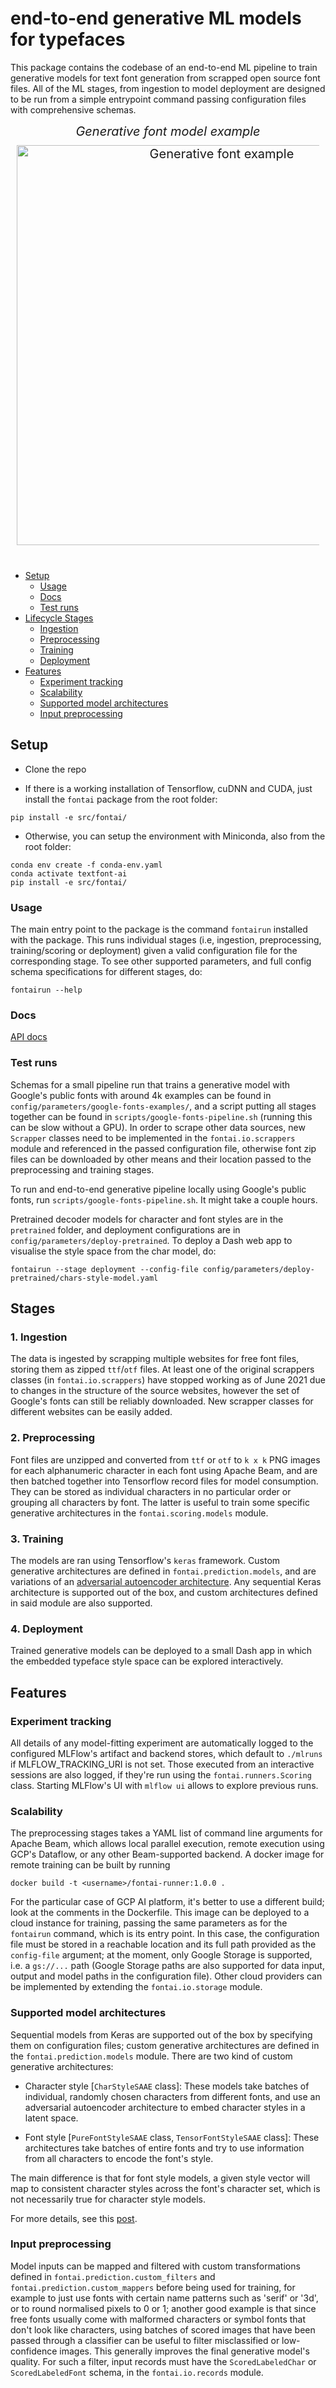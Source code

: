 
# end-to-end generative ML models for typefaces

This package contains the codebase of an end-to-end ML pipeline to train generative models for text font generation from scrapped open source font files. All of the ML stages, from ingestion to model deployment are designed to be run from a simple entrypoint command passing configuration files with comprehensive schemas. 

<p align="center" style="font-size:20px; margin:10px 10px 0px 10px">
    <em>Generative font model example</em>
</p>
<p align="center" style="font-size:20px; margin:10px 10px 40px 10px">
  <img src="https://www.nestorsag.com/assets/static/tensor-fonts.a0d7643.332718c7c7b045b834cafc9cedd93a5f.gif" alt="Generative font example" width="640px">
</p>


- [Setup](#setup)
  - [Usage](#usage)
  - [Docs](#docs)
  - [Test runs](#test-runs)
- [Lifecycle Stages](#stages)
  - [Ingestion](#1.-ingestion)
  - [Preprocessing](#2.-preprocessing)
  - [Training](#3.-training)
  - [Deployment](#4.-deployment)
- [Features](#features)
  - [Experiment tracking](#experiment-tracking)
  - [Scalability](#scalability)
  - [Supported model architectures](#supported-model-architectures)
  - [Input preprocessing](#4input-preprocessing)


## Setup

* Clone the repo

* If there is a working installation of Tensorflow, cuDNN and CUDA, just install the `fontai` package from the root folder:

```
pip install -e src/fontai/
```

* Otherwise, you can setup the environment with Miniconda, also from the root folder:

```
conda env create -f conda-env.yaml
conda activate textfont-ai
pip install -e src/fontai/
```

### Usage

The main entry point to the package is the command  `fontairun` installed with the package. This runs individual stages (i.e, ingestion, preprocessing, training/scoring or deployment) given a valid configuration file for the corresponding stage. To see other supported parameters, and full config schema specifications for different stages, do:

```
fontairun --help
```

### Docs

[API docs](https://nestorsag.github.io/textfont-ai/)

### Test runs

Schemas for a small pipeline run that trains a generative model with Google's public fonts with around 4k examples can be found in `config/parameters/google-fonts-examples/`, and a script putting all stages together can be found in `scripts/google-fonts-pipeline.sh` (running this can be slow without a GPU). In order to scrape other data sources, new `Scrapper` classes need to be implemented in the `fontai.io.scrappers` module and referenced in the passed configuration file, otherwise font zip files can be downloaded by other means and their location passed to the preprocessing and training stages.

To run and end-to-end generative pipeline locally using Google's public fonts, run `scripts/google-fonts-pipeline.sh`. It might take a couple hours.

Pretrained decoder models for character and font styles are in the `pretrained` folder, and deployment configurations are in `config/parameters/deploy-pretrained`. To deploy a Dash web app to visualise the style space from the char model, do:

```
fontairun --stage deployment --config-file config/parameters/deploy-pretrained/chars-style-model.yaml
```

## Stages

### 1. Ingestion

The data is ingested by scrapping multiple websites for free font files, storing them as zipped `ttf`/`otf` files. At least one of the original scrappers classes (in `fontai.io.scrappers`) have stopped working as of June 2021 due to changes in the structure of the source websites, however the set of Google's fonts can still be reliably downloaded. New scrapper classes for different websites can be easily added.


### 2. Preprocessing 

Font files are unzipped and converted from `ttf` or `otf` to `k x k` PNG images for each alphanumeric character in each font using Apache Beam, and are then batched together into Tensorflow record files for model consumption. They can be stored as individual characters in no particular order or grouping all characters by font. The latter is useful to train some specific generative architectures in the `fontai.scoring.models` module.

### 3. Training 

The models are ran using Tensorflow's `keras` framework. Custom generative architectures are defined in `fontai.prediction.models`, and are variations of an [adversarial autoencoder architecture](https://arxiv.org/abs/1511.05644). Any sequential Keras architecture is supported out of the box, and custom architectures defined in said module are also supported.

### 4. Deployment 

Trained generative models can be deployed to a small Dash app in which the embedded typeface style space can be explored interactively. 


## Features

### Experiment tracking

All details of any model-fitting experiment are automatically logged to the configured MLFlow's artifact and backend stores, which default to `./mlruns` if MLFLOW_TRACKING_URI is not set. Those executed from an interactive sessions are also logged, if they're run using the `fontai.runners.Scoring` class. Starting MLFlow's UI with `mlflow ui` allows to explore previous runs.


### Scalability

The preprocessing stages takes a YAML list of command line arguments for Apache Beam, which allows local parallel execution, remote execution using GCP's Dataflow, or any other Beam-supported backend. A docker image for remote training can be built by running 

```
docker build -t <username>/fontai-runner:1.0.0 .
```

For the particular case of GCP AI platform, it's better to use a different build; look at the comments in the Dockerfile. This image can be deployed to a cloud instance for training, passing the same parameters as for the `fontairun` command, which is its entry point. In this case, the configuration file must be stored in a reachable location and its full path provided as the `config-file` argument; at the moment, only Google Storage is supported, i.e. a `gs://...` path (Google Storage paths are also supported for data input, output and model paths in the configuration file). Other cloud providers can be implemented by extending the `fontai.io.storage` module.


### Supported model architectures

Sequential models from Keras are supported out of the box by specifying them on configuration files; custom generative architectures are defined in the `fontai.prediction.models` module. There are two kind of custom generative architectures:

* Character style [`CharStyleSAAE` class]: These models take batches of individual, randomly chosen characters from different fonts, and use an adversarial autoencoder architecture to embed character styles in a latent space. 

* Font style [`PureFontStyleSAAE` class, `TensorFontStyleSAAE` class]: These architectures take batches of entire fonts and try to use information from all characters to encode the font's style. 

The main difference is that for font style models, a given style vector will map to consistent character styles across the font's character set, which is not necessarily true for character style models.

For more details, see this [post](https://www.nestorsag.com/blog/font2vec-generative-models-for-typefaces/).

### Input preprocessing

Model inputs can be mapped and filtered with custom transformations defined in `fontai.prediction.custom_filters` and `fontai.prediction.custom_mappers` before being used for training, for example to just use fonts with certain name patterns such as 'serif' or '3d', or to round normalised pixels to 0 or 1; another good example is that since free fonts usually come with malformed characters or symbol fonts that don't look like characters, using batches of scored images that have been passed through a classifier can be useful to filter misclassified or low-confidence images. This generally improves the final generative model's quality. For such a filter, input records must have the `ScoredLabeledChar` or `ScoredLabeledFont` schema, in the `fontai.io.records` module.
